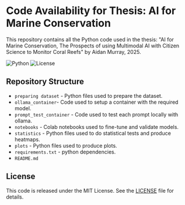 # Code Availability for Thesis: AI for Marine Conservation

This repository contains all the Python code used in the thesis:
"AI for Marine Conservation, The Prospects of using Multimodal AI with 
Citizen Science to Monitor Coral Reefs" by Aidan Murray, 2025.

![Python](https://img.shields.io/badge/python-3.10-blue)
![License](https://img.shields.io/badge/license-MIT-green)

## Repository Structure
- `preparing dataset` - Python files used to prepare the dataset.
- `ollama_container`- Code used to setup a container with the required model.
- `prompt_test_container` - Code used to test each prompt locally with ollama.
- `notebooks` - Colab notebooks used to fine-tune and validate models.
- `statistics` - Python files used to do statistical tests and produce heatmaps. 
- `plots` - Python files used to produce plots.
- `requirements.txt` - python dependencies.
- `README.md`

## License

This code is released under the MIT License. See the [LICENSE](LICENSE) file for details.